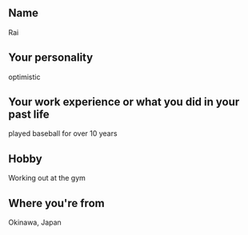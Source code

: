 ## Name
Rai

## Your personality
optimistic

## Your work experience or what you did in your past life
played baseball for over 10 years

## Hobby
Working out at the gym

## Where you're from
Okinawa, Japan